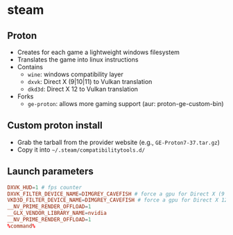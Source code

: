 # steam

## Proton

- Creates for each game a lightweight windows filesystem
- Translates the game into linux instructions
- Contains
  - `wine`: windows compatibility layer
  - `dxvk`: Direct X (9|10|11) to Vulkan translation
  - `dkd3d`: Direct X 12 to Vulkan translation
- Forks
  - `ge-proton`: allows more gaming support (aur: proton-ge-custom-bin)

## Custom proton install

- Grab the tarball from the provider website (e.g., `GE-Proton7-37.tar.gz`)
- Copy it into `~/.steam/compatibilitytools.d/`

## Launch parameters

```conf
DXVK_HUD=1 # fps counter
DXVK_FILTER_DEVICE_NAME=DIMGREY_CAVEFISH # force a gpu for Direct X (9|10|11) -- get the id from vulkaninfo | grep '^GPU id'
VKD3D_FILTER_DEVICE_NAME=DIMGREY_CAVEFISH # force a gpu for Direct X 12 -- get the id from vulkaninfo | grep '^GPU id'
__NV_PRIME_RENDER_OFFLOAD=1
__GLX_VENDOR_LIBRARY_NAME=nvidia
__NV_PRIME_RENDER_OFFLOAD=1
%command%
```
